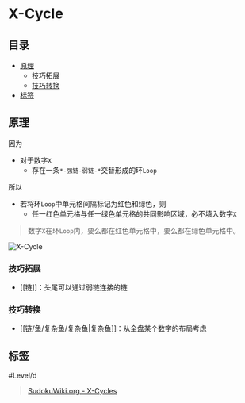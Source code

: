 # X-Cycle

<!-- START doctoc generated TOC please keep comment here to allow auto update -->
<!-- DON'T EDIT THIS SECTION, INSTEAD RE-RUN doctoc TO UPDATE -->
## 目录

- [原理](#%E5%8E%9F%E7%90%86)
  - [技巧拓展](#%E6%8A%80%E5%B7%A7%E6%8B%93%E5%B1%95)
  - [技巧转换](#%E6%8A%80%E5%B7%A7%E8%BD%AC%E6%8D%A2)
- [标签](#%E6%A0%87%E7%AD%BE)

<!-- END doctoc generated TOC please keep comment here to allow auto update -->

## 原理

因为
- 对于数字`X`
	- 存在一条`*-强链-弱链-*`交替形成的环`Loop`

所以
- 若将环`Loop`中单元格间隔标记为红色和绿色，则
	- 任一红色单元格与任一绿色单元格的共同影响区域，必不填入数字`X`

> 数字`X`在环`Loop`内，要么都在红色单元格中，要么都在绿色单元格中。

![X-Cycle](https://www.sudokuwiki.org/PuzImages/NiceL2.png)

###  技巧拓展

- [[链]]：头尾可以通过弱链连接的链

###  技巧转换

- [[链/鱼/复杂鱼/复杂鱼|复杂鱼]]：从全盘某个数字的布局考虑

## 标签

#Level/d

> [SudokuWiki.org - X-Cycles](https://www.sudokuwiki.org/X_Cycles)
